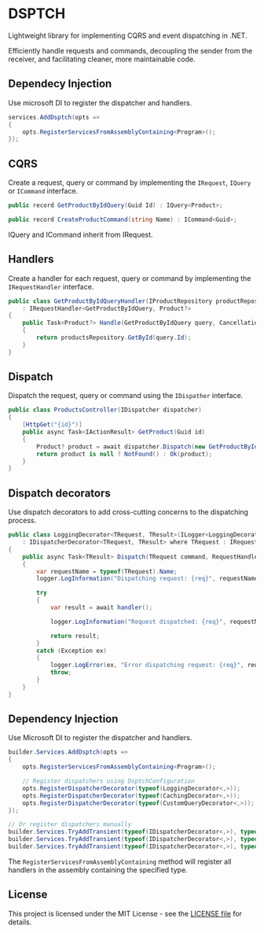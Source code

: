 # DSPTCH

Lightweight library for implementing CQRS and event dispatching in .NET.

Efficiently handle requests and commands, decoupling the sender from the receiver, and facilitating cleaner, more maintainable code.

## Dependecy Injection

Use microsoft DI to register the dispatcher and handlers.

```csharp
services.AddDsptch(opts =>
{
    opts.RegisterServicesFromAssemblyContaining<Program>();
});
```

## CQRS

Create a request, query or command by implementing the `IRequest`, `IQuery` or `ICommand` interface.

```csharp
public record GetProductByIdQuery(Guid Id) : IQuery<Product>;

public record CreateProductCommand(string Name) : ICommand<Guid>;
```

IQuery and ICommand inherit from IRequest.

## Handlers

Create a handler for each request, query or command by implementing the `IRequestHandler` interface.

```csharp
public class GetProductByIdQueryHandler(IProductRepository productRepository)
    : IRequestHandler<GetProductByIdQuery, Product?>
{
    public Task<Product?> Handle(GetProductByIdQuery query, CancellationToken cancellationToken)
    {
        return productsRepository.GetById(query.Id);
    }
}
```

## Dispatch

Dispatch the request, query or command using the `IDispather` interface.

```csharp
public class ProductsController(IDispatcher dispatcher)
{
    [HttpGet("{id}")]
    public async Task<IActionResult> GetProduct(Guid id)
    {
        Product? product = await dispatcher.Dispatch(new GetProductByIdQuery(id));
        return product is null ? NotFound() : Ok(product);
    }
}
```

## Dispatch decorators

Use dispatch decorators to add cross-cutting concerns to the dispatching process.

```csharp
public class LoggingDecorator<TRequest, TResult>(ILogger<LoggingDecorator<TRequest, TResult>> logger)
    : IDispatcherDecorator<TRequest, TResult> where TRequest : IRequest<TResult>
{
    public async Task<TResult> Dispatch(TRequest command, RequestHandlerDelegate<TResult> handler, CancellationToken cancellationToken = default)
    {
        var requestName = typeof(TRequest).Name;
        logger.LogInformation("Dispatching request: {req}", requestName);

        try
        {
            var result = await handler();

            logger.LogInformation("Request dispatched: {req}", requestName);

            return result;
        }
        catch (Exception ex)
        {
            logger.LogError(ex, "Error dispatching request: {req}", requestName);
            throw;
        }
    }
}
```

## Dependency Injection

Use Microsoft DI to register the dispatcher and handlers.

```csharp
builder.Services.AddDsptch(opts =>
{
    opts.RegisterServicesFromAssemblyContaining<Program>();

    // Register dispatchers using DsptchConfiguration
    opts.RegisterDispatcherDecorator(typeof(LoggingDecorator<,>));
    opts.RegisterDispatcherDecorator(typeof(CachingDecorator<,>));
    opts.RegisterDispatcherDecorator(typeof(CustomQueryDecorator<,>));
});

// Or register dispatchers manually
builder.Services.TryAddTransient(typeof(IDispatcherDecorator<,>), typeof(LoggingDecorator<,>));
builder.Services.TryAddTransient(typeof(IDispatcherDecorator<,>), typeof(CachingDecorator<,>));
builder.Services.TryAddTransient(typeof(IDispatcherDecorator<,>), typeof(CustomQueryDecorator<,>));
```

The `RegisterServicesFromAssemblyContaining` method will register all handlers in the assembly containing the specified type.

## License

This project is licensed under the MIT License - see the [LICENSE file](https://github.com/mihaicaragheorghe/DSPTCH/blob/main/LICENSE) for details.
